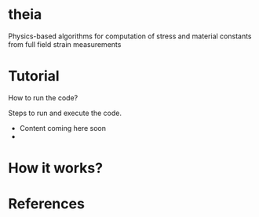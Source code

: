 # theia
Physics-based algorithms for computation of stress and material constants from full field strain measurements

# Tutorial
How to run the code?

Steps to run and execute the code.

- Content coming here soon
- 


# How it works?




# References
